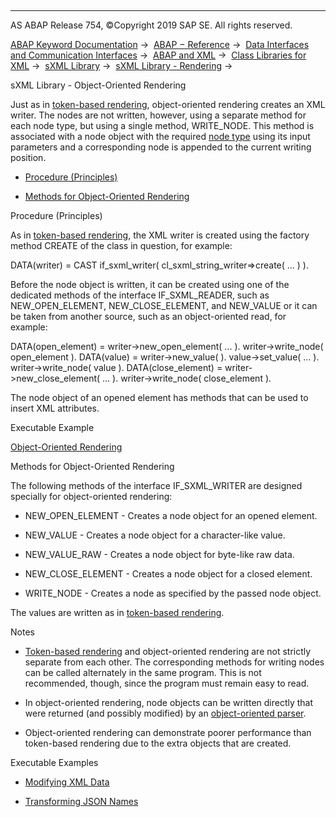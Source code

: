   

* * *

AS ABAP Release 754, ©Copyright 2019 SAP SE. All rights reserved.

[ABAP Keyword Documentation](javascript:call_link\('abenabap.htm'\)) →  [ABAP − Reference](javascript:call_link\('abenabap_reference.htm'\)) →  [Data Interfaces and Communication Interfaces](javascript:call_link\('abenabap_data_communication.htm'\)) →  [ABAP and XML](javascript:call_link\('abenabap_xml.htm'\)) →  [Class Libraries for XML](javascript:call_link\('abenabap_xml_libs.htm'\)) →  [sXML Library](javascript:call_link\('abenabap_sxml_lib.htm'\)) →  [sXML Library - Rendering](javascript:call_link\('abenabap_sxml_lib_render.htm'\)) → 

sXML Library - Object-Oriented Rendering

Just as in [token-based rendering](javascript:call_link\('abenabap_sxml_lib_render_token.htm'\)), object-oriented rendering creates an XML writer. The nodes are not written, however, using a separate method for each node type, but using a single method, WRITE\_NODE. This method is associated with a node object with the required [node type](javascript:call_link\('abenabap_sxml_lib_entities.htm'\)) using its input parameters and a corresponding node is appended to the current writing position.

-   [Procedure (Principles)](#@@ITOC@@ABENABAP_SXML_LIB_RENDER_OO_1)

-   [Methods for Object-Oriented Rendering](#@@ITOC@@ABENABAP_SXML_LIB_RENDER_OO_2)

Procedure (Principles)

As in [token-based rendering](javascript:call_link\('abenabap_sxml_lib_render_token.htm'\)), the XML writer is created using the factory method CREATE of the class in question, for example:

DATA(writer) = CAST if\_sxml\_writer( cl\_sxml\_string\_writer=>create( ... ) ).

Before the node object is written, it can be created using one of the dedicated methods of the interface IF\_SXML\_READER, such as NEW\_OPEN\_ELEMENT, NEW\_CLOSE\_ELEMENT, and NEW\_VALUE or it can be taken from another source, such as an object-oriented read, for example:

DATA(open\_element) = writer->new\_open\_element( ... ).
writer->write\_node( open\_element ).
DATA(value) = writer->new\_value( ).
value->set\_value( ... ).
writer->write\_node( value ).
DATA(close\_element) = writer->new\_close\_element( ... ).
writer->write\_node( close\_element ).

The node object of an opened element has methods that can be used to insert XML attributes.

Executable Example

[Object-Oriented Rendering](javascript:call_link\('abensxml_oo_rendering_abexa.htm'\))

Methods for Object-Oriented Rendering

The following methods of the interface IF\_SXML\_WRITER are designed specially for object-oriented rendering:

-   NEW\_OPEN\_ELEMENT - Creates a node object for an opened element.

-   NEW\_VALUE - Creates a node object for a character-like value.

-   NEW\_VALUE\_RAW - Creates a node object for byte-like raw data.

-   NEW\_CLOSE\_ELEMENT - Creates a node object for a closed element.

-   WRITE\_NODE - Creates a node as specified by the passed node object.

The values are written as in [token-based rendering](javascript:call_link\('abenabap_sxml_lib_render_token.htm'\)).

Notes

-   [Token-based rendering](javascript:call_link\('abenabap_sxml_lib_render_token.htm'\)) and object-oriented rendering are not strictly separate from each other. The corresponding methods for writing nodes can be called alternately in the same program. This is not recommended, though, since the program must remain easy to read.

-   In object-oriented rendering, node objects can be written directly that were returned (and possibly modified) by an [object-oriented parser](javascript:call_link\('abenabap_sxml_lib_parse_oo.htm'\)).

-   Object-oriented rendering can demonstrate poorer performance than token-based rendering due to the extra objects that are created.

Executable Examples

-   [Modifying XML Data](javascript:call_link\('abensxml_reader_writer_abexa.htm'\))

-   [Transforming JSON Names](javascript:call_link\('abenabap_json_names_to_upper_abexa.htm'\))